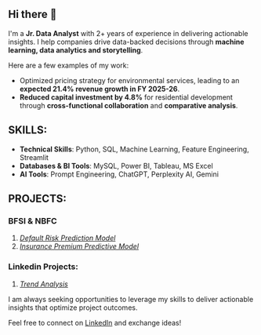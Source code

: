 ## Hi there 👋

I'm a **Jr. Data Analyst** with 2+ years of experience in delivering actionable insights. I help companies drive data-backed decisions through **machine learning, data analytics and storytelling**.

Here are a few examples of my work:

- Optimized pricing strategy for environmental services, leading to an **expected 21.4% revenue growth in FY 2025-26**.
- **Reduced capital investment by 4.8%** for residential development through **cross-functional collaboration** and **comparative analysis**.

## SKILLS:

- **Technical Skills**: Python, SQL, Machine Learning, Feature Engineering, Streamlit
- **Databases & BI Tools**: MySQL, Power BI, Tableau, MS Excel
- **AI Tools**: Prompt Engineering, ChatGPT, Perplexity AI, Gemini 

## PROJECTS:
### BFSI & NBFC
1. [_Default Risk Prediction Model_](https://github.com/gaurav-patil-git/02_Credit_Risk_Prediction_Model)
2. [_Insurance Premium Predictive Model_](https://github.com/gaurav-patil-git/01_Insurance_Premium_Prediction_Model)

### Linkedin Projects:
1. [_Trend Analysis_](https://github.com/gaurav-patil-git/03_Trend_Analysis)

I am always seeking opportunities to leverage my skills to deliver actionable insights that optimize project outcomes.

Feel free to connect on [LinkedIn](https://www.linkedin.com/in/gaurav-patil-in/) and exchange ideas!

